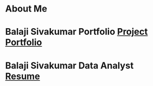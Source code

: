 # **About Me**

# **Balaji Sivakumar Portfolio** [Project Portfolio](https://github.com/Bala171)

# **Balaji Sivakumar Data Analyst** [Resume](https://github.com/Bala171/Balaji-Sivakumar-Portfolio.github.io/blob/main/Balaji%20Sivakumar%20Resume.pdf)
